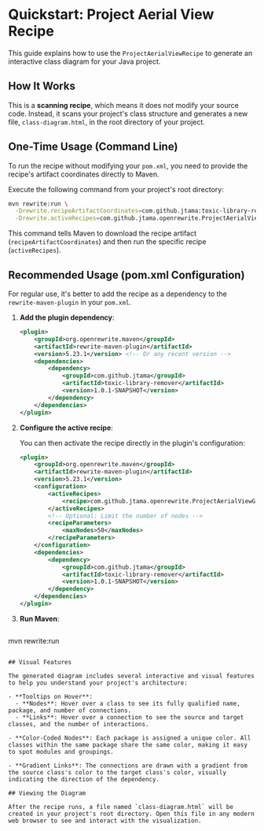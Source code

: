 # Quickstart: Project Aerial View Recipe

This guide explains how to use the `ProjectAerialViewRecipe` to generate an interactive class diagram for your Java project.

## How It Works

This is a **scanning recipe**, which means it does not modify your source code. Instead, it scans your project's class structure and generates a new file, `class-diagram.html`, in the root directory of your project.

## One-Time Usage (Command Line)

To run the recipe without modifying your `pom.xml`, you need to provide the recipe's artifact coordinates directly to Maven.

Execute the following command from your project's root directory:

```bash
mvn rewrite:run \
  -Drewrite.recipeArtifactCoordinates=com.github.jtama:toxic-library-remover:1.0.1-SNAPSHOT \
  -Drewrite.activeRecipes=com.github.jtama.openrewrite.ProjectAerialViewGenerator
```
This command tells Maven to download the recipe artifact (`recipeArtifactCoordinates`) and then run the specific recipe (`activeRecipes`).

## Recommended Usage (pom.xml Configuration)

For regular use, it's better to add the recipe as a dependency to the `rewrite-maven-plugin` in your `pom.xml`.

1.  **Add the plugin dependency**:

    ```xml
    <plugin>
        <groupId>org.openrewrite.maven</groupId>
        <artifactId>rewrite-maven-plugin</artifactId>
        <version>5.23.1</version> <!-- Or any recent version -->
        <dependencies>
            <dependency>
                <groupId>com.github.jtama</groupId>
                <artifactId>toxic-library-remover</artifactId>
                <version>1.0.1-SNAPSHOT</version>
            </dependency>
        </dependencies>
    </plugin>
    ```

2. **Configure the active recipe**:

    You can then activate the recipe directly in the plugin's configuration:

   ```xml
   <plugin>
       <groupId>org.openrewrite.maven</groupId>
       <artifactId>rewrite-maven-plugin</artifactId>
       <version>5.23.1</version>
       <configuration>
           <activeRecipes>
               <recipe>com.github.jtama.openrewrite.ProjectAerialViewGenerator</recipe>
           </activeRecipes>
           <!-- Optional: Limit the number of nodes -->
           <recipeParameters>
               <maxNodes>50</maxNodes>
           </recipeParameters>
       </configuration>
       <dependencies>
           <dependency>
               <groupId>com.github.jtama</groupId>
               <artifactId>toxic-library-remover</artifactId>
               <version>1.0.1-SNAPSHOT</version>
           </dependency>
       </dependencies>
   </plugin>
   ```

3.  **Run Maven**:

    ```bash
mvn rewrite:run
```

## Visual Features

The generated diagram includes several interactive and visual features to help you understand your project's architecture:

- **Tooltips on Hover**:
  - **Nodes**: Hover over a class to see its fully qualified name, package, and number of connections.
  - **Links**: Hover over a connection to see the source and target classes, and the number of interactions.

- **Color-Coded Nodes**: Each package is assigned a unique color. All classes within the same package share the same color, making it easy to spot modules and groupings.

- **Gradient Links**: The connections are drawn with a gradient from the source class's color to the target class's color, visually indicating the direction of the dependency.

## Viewing the Diagram

After the recipe runs, a file named `class-diagram.html` will be created in your project's root directory. Open this file in any modern web browser to see and interact with the visualization.